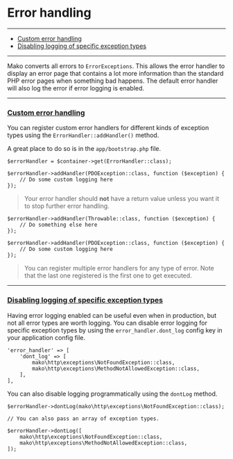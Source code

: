 # Error handling

--------------------------------------------------------

* [Custom error handling](#custom_error_handling)
* [Disabling logging of specific exception types](#disabling_logging_of_specific_exception_types)

--------------------------------------------------------

Mako converts all errors to `ErrorExceptions`. This allows the error handler to display an error page that contains a lot more information than the standard PHP error pages when something bad happens. The default error handler will also log the error if error logging is enabled.

--------------------------------------------------------

### <a id="custom_error_handling" href="#custom_error_handling">Custom error handling</a>

You can register custom error handlers for different kinds of exception types using the `ErrorHandler::addHandler()` method.

A great place to do so is in the `app/bootstrap.php` file.

```
$errorHandler = $container->get(ErrorHandler::class);

$errorHandler->addHandler(PDOException::class, function ($exception) {
	// Do some custom logging here
});
```

> Your error handler should **not** have a return value unless you want it to stop further error handling.

```
$errorHandler->addHandler(Throwable::class, function ($exception) {
	// Do something else here
});

$errorHandler->addHandler(PDOException::class, function ($exception) {
	// Do some custom logging here
});
```

> You can register multiple error handlers for any type of error. Note that the last one registered is the first one to get executed.

--------------------------------------------------------

### <a id="disabling_logging_of_specific_exception_types" href="#disabling_logging_of_specific_exception_types">Disabling logging of specific exception types</a>

Having error logging enabled can be useful even when in production, but not all error types are worth logging. You can disable error logging for specific exception types by using the `error_handler.dont_log` config key in your application config file.

```
'error_handler' => [
	'dont_log' => [
		mako\http\exceptions\NotFoundException::class,
		mako\http\exceptions\MethodNotAllowedException::class,
	],
],
```

You can also disable logging programmatically using the `dontLog` method.

```
$errorHandler->dontLog(mako\http\exceptions\NotFoundException::class);

// You can also pass an array of exception types.

$errorHandler->dontLog([
	mako\http\exceptions\NotFoundException::class,
	mako\http\exceptions\MethodNotAllowedException::class,
]);
```